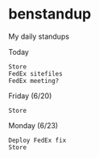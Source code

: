 # benstandup
My daily standups

Today

    Store
    FedEx sitefiles
    FedEx meeting?

Friday (6/20)
    
    Store
    
Monday (6/23)

    Deploy FedEx fix
    Store
